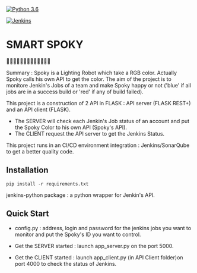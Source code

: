 
[![Python 3.6](https://img.shields.io/badge/python-3.6-blue.svg)](https://www.python.org/downloads/release/python-360/)

[![Jenkins](https://img.shields.io/jenkins/s/https/jenkins.qa.ubuntu.com/view/Precise/view/All%20Precise/job/precise-desktop-amd64_default.svg)](http://localhost:8080/job/SmartRabbit/)




# SMART SPOKY

:rabbit::rabbit::rabbit::rabbit::rabbit::rabbit::rabbit::rabbit::rabbit::rabbit::rabbit::rabbit::rabbit:

Summary : 
Spoky is a Lighting Robot which take a RGB color.
Actually Spoky calls his own API to get the color.
The aim of the project is to monitore Jenkin's Jobs of a team and make Spoky happy or not ('blue' if all jobs are in a success build or 'red' if any of build failed).


This project is a construction of 2 API in FLASK :  API server (FLASK REST+) and an API client (FLASK).
- The SERVER will check each Jenkin's Job status of an account  and put the Spoky Color to his own API (Spoky's API).
- The CLIENT request the API server to get the Jenkins Status.

This project runs in an CI/CD environment integration : Jenkins/SonarQube  to get a better quality code. 

## Installation 


`pip install -r requirements.txt`

jenkins-python package : a python wrapper for Jenkin's API.


## Quick Start


- config.py : address, login and password for the jenkins jobs you want to monitor
            and put the Spoky's ID you want to control.
            
- Get the SERVER started : launch app_server.py on the port 5000.

- Get the CLIENT started : launch app_client.py (in API Client folder)on port 4000 to check the status of Jenkins.